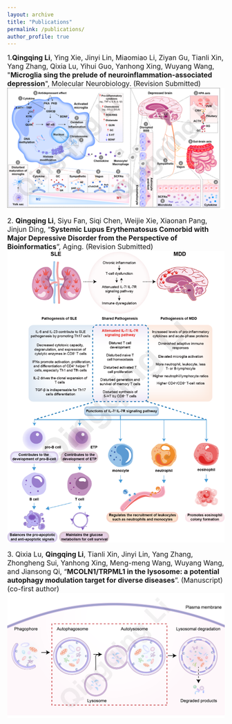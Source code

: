 ```yaml
---
layout: archive
title: "Publications"
permalink: /publications/
author_profile: true
---
```

<span style="font-size:16px;">1.**Qingqing Li**, Ying Xie, Jinyi Lin, Miaomiao Li, Ziyan Gu, Tianli Xin, Yang Zhang, Qixia Lu, Yihui Guo, Yanhong Xing, Wuyang Wang, "**Microglia sing the prelude of neuroinflammation-associated depression**", Molecular Neurobiology. (Revision Submitted)</span>
<img src='/images/1.png' /><br> 

<span style="font-size:16px;">2. **Qingqing Li**, Siyu Fan, Siqi Chen, Weijie Xie, Xiaonan Pang, Jinjun Ding, “**Systemic Lupus Erythematosus Comorbid with Major Depressive Disorder from the Perspective of Bioinformatics**”, Aging. (Revision Submitted)</span>
<img src='/images/2.png' /><br> 

<span style="font-size:16px;">3. Qixia Lu, **Qingqing Li**, Tianli Xin, Jinyi Lin, Yang Zhang, Zhongheng Sui, Yanhong Xing, Meng-meng Wang, Wuyang Wang, and Jiansong Qi, “**MCOLN1/TRPML1 in the lysosome: a potential autophagy modulation target for diverse diseases**”. (Manuscript) (co-first author)</span><br>
<img src='/images/4.png' /><br> 
